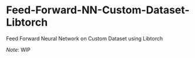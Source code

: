 # Feed-Forward-NN-Custom-Dataset-Libtorch

Feed Forward Neural Network on Custom Dataset using Libtorch

_Note_: WIP
